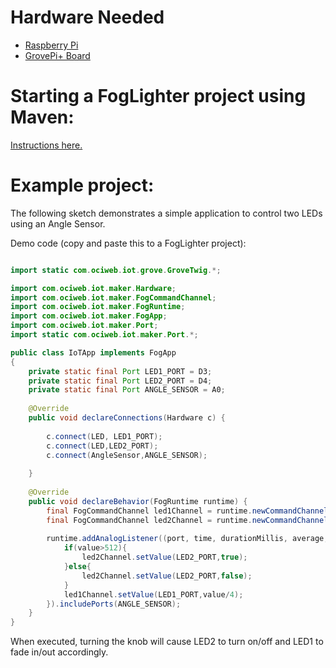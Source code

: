 # Hardware Needed
- [Raspberry Pi](https://www.raspberrypi.org/)
- [GrovePi+ Board](https://www.dexterindustries.com/shop/grovepi-board/)

# Starting a FogLighter project using Maven: 
[Instructions here.](https://github.com/oci-pronghorn/FogLighter/blob/master/README.md)
 
# Example project:
 
The following sketch demonstrates a simple application to control two LEDs using an Angle Sensor.

Demo code (copy and paste this to a FogLighter project):
```java

import static com.ociweb.iot.grove.GroveTwig.*;

import com.ociweb.iot.maker.Hardware;
import com.ociweb.iot.maker.FogCommandChannel;
import com.ociweb.iot.maker.FogRuntime;
import com.ociweb.iot.maker.FogApp;
import com.ociweb.iot.maker.Port;
import static com.ociweb.iot.maker.Port.*;

public class IoTApp implements FogApp
{
    private static final Port LED1_PORT = D3;
    private static final Port LED2_PORT = D4;
    private static final Port ANGLE_SENSOR = A0;
    
    @Override
    public void declareConnections(Hardware c) {
        
        c.connect(LED, LED1_PORT);
        c.connect(LED,LED2_PORT);
        c.connect(AngleSensor,ANGLE_SENSOR);
        
    }
    
    @Override
    public void declareBehavior(FogRuntime runtime) {
        final FogCommandChannel led1Channel = runtime.newCommandChannel(DYNAMIC_MESSAGING);
        final FogCommandChannel led2Channel = runtime.newCommandChannel(DYNAMIC_MESSAGING);
        
        runtime.addAnalogListener((port, time, durationMillis, average, value)->{
            if(value>512){
                led2Channel.setValue(LED2_PORT,true);
            }else{
                led2Channel.setValue(LED2_PORT,false);
            }
            led1Channel.setValue(LED1_PORT,value/4);
        }).includePorts(ANGLE_SENSOR);       
    }    
}
```			
When executed, turning the knob will cause LED2 to turn on/off and LED1 to fade in/out accordingly. 
 
 
 
 
